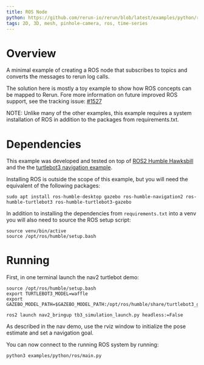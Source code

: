 ```yaml
---
title: ROS Node
python: https://github.com/rerun-io/rerun/blob/latest/examples/python/ros/main.py
tags: 2D, 3D, mesh, pinhole-camera, ros, time-series
---
```


# Overview

A minimal example of creating a ROS node that subscribes to topics and converts the messages to rerun log calls.

The solution here is mostly a toy example to show how ROS concepts can be mapped to Rerun. Fore more information on
future improved ROS support, see the tracking issue: [#1527](https://github.com/rerun-io/rerun/issues/1537)

NOTE: Unlike many of the other examples, this example requires a system installation of ROS
in addition to the packages from requirements.txt.

# Dependencies

This example was developed and tested on top of [ROS2 Humble Hawksbill](https://docs.ros.org/en/humble/index.html)
and the the [turtlebot3 navigation example](https://navigation.ros.org/getting_started/index.html).

Installing ROS is outside the scope of this example, but you will need the equivalent of the following packages:
```
sudo apt install ros-humble-desktop gazebo ros-humble-navigation2 ros-humble-turtlebot3 ros-humble-turtlebot3-gazebo
```

In addition to installing the dependencies from `requirements.txt` into a venv you will also need to source the
ROS setup script:
```
source venv/bin/active
source /opt/ros/humble/setup.bash
```


# Running

First, in one terminal launch the nav2 turtlebot demo:
```
source /opt/ros/humble/setup.bash
export TURTLEBOT3_MODEL=waffle
export GAZEBO_MODEL_PATH=$GAZEBO_MODEL_PATH:/opt/ros/humble/share/turtlebot3_gazebo/models

ros2 launch nav2_bringup tb3_simulation_launch.py headless:=False
```

As described in the nav demo, use the rviz window to initialize the pose estimate and set a navigation goal.

You can now connect to the running ROS system by running:
```
python3 examples/python/ros/main.py
```


